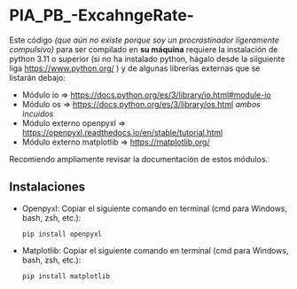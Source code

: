 # PIA_PB_-ExcahngeRate-
Este código *(que aún no existe porque soy un procrastinador ligeramente compulsivo)* para ser compilado en **su máquina** requiere la instalación de
python 3.11 o superior (si no ha instalado python, hágalo desde la siiguiente liga https://www.python.org/ ) y de algunas librerías externas que se
listarán debajo:

- Módulo io => https://docs.python.org/es/3/library/io.html#module-io
- Módulo os => https://docs.python.org/es/3/library/os.html *ambos incuidos*
- Módulo externo openpyxl => https://openpyxl.readthedocs.io/en/stable/tutorial.html
- Módulo externo matplotlib => https://matplotlib.org/

Recomiendo ampliamente revisar la documentación de estos módulos.

## Instalaciones

- Openpyxl:
  Copiar el siguiente comando en terminal (cmd para Windows, bash, zsh, etc.):
  
  `pip install openpyxl`
  
- Matplotlib:
  Copiar el siguiente comando en terminal (cmd para Windows, bash, zsh, etc.):
  
  `pip install matplotlib`
